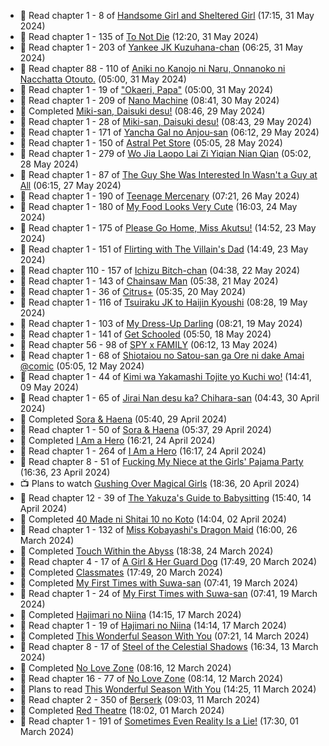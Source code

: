 <!-- ANILIST_ACTIVITY:start -->

-   📖 Read chapter 1 - 8 of [Handsome Girl and Sheltered Girl](https://anilist.co/manga/111168) (17:15, 31 May 2024)
-   📖 Read chapter 1 - 135 of [To Not Die](https://anilist.co/manga/136099) (12:20, 31 May 2024)
-   📖 Read chapter 1 - 203 of [Yankee JK Kuzuhana-chan](https://anilist.co/manga/116822) (06:25, 31 May 2024)
-   📖 Read chapter 88 - 110 of [Aniki no Kanojo ni Naru, Onnanoko ni Nacchatta Otouto.](https://anilist.co/manga/173831) (05:00, 31 May 2024)
-   📖 Read chapter 1 - 19 of ["Okaeri, Papa"](https://anilist.co/manga/154376) (05:00, 31 May 2024)
-   📖 Read chapter 1 - 209 of [Nano Machine](https://anilist.co/manga/120980) (08:41, 30 May 2024)
-   📖 Completed [Miki-san, Daisuki desu!](https://anilist.co/manga/118993) (08:46, 29 May 2024)
-   📖 Read chapter 1 - 28 of [Miki-san, Daisuki desu!](https://anilist.co/manga/118993) (08:43, 29 May 2024)
-   📖 Read chapter 1 - 171 of [Yancha Gal no Anjou-san](https://anilist.co/manga/101315) (06:12, 29 May 2024)
-   📖 Read chapter 1 - 150 of [Astral Pet Store](https://anilist.co/manga/160143) (05:05, 28 May 2024)
-   📖 Read chapter 1 - 279 of [Wo Jia Laopo Lai Zi Yiqian Nian Qian](https://anilist.co/manga/146267) (05:02, 28 May 2024)
-   📖 Read chapter 1 - 87 of [The Guy She Was Interested In Wasn't a Guy at All](https://anilist.co/manga/149544) (06:15, 27 May 2024)
-   📖 Read chapter 1 - 190 of [Teenage Mercenary](https://anilist.co/manga/126297) (07:21, 26 May 2024)
-   📖 Read chapter 1 - 180 of [My Food Looks Very Cute](https://anilist.co/manga/129345) (16:03, 24 May 2024)
-   📖 Read chapter 1 - 175 of [Please Go Home, Miss Akutsu!](https://anilist.co/manga/113501) (14:52, 23 May 2024)
-   📖 Read chapter 1 - 151 of [Flirting with The Villain's Dad](https://anilist.co/manga/117581) (14:49, 23 May 2024)
-   📖 Read chapter 110 - 157 of [Ichizu Bitch-chan](https://anilist.co/manga/119121) (04:38, 22 May 2024)
-   📖 Read chapter 1 - 143 of [Chainsaw Man](https://anilist.co/manga/105778) (05:38, 21 May 2024)
-   📖 Read chapter 1 - 36 of [Citrus+](https://anilist.co/manga/103884) (05:35, 20 May 2024)
-   📖 Read chapter 1 - 116 of [Tsuiraku JK to Haijin Kyoushi](https://anilist.co/manga/99737) (08:28, 19 May 2024)
-   📖 Read chapter 1 - 103 of [My Dress-Up Darling](https://anilist.co/manga/101583) (08:21, 19 May 2024)
-   📖 Read chapter 1 - 141 of [Get Schooled](https://anilist.co/manga/128521) (05:50, 18 May 2024)
-   📖 Read chapter 56 - 98 of [SPY x FAMILY](https://anilist.co/manga/108556) (06:12, 13 May 2024)
-   📖 Read chapter 1 - 68 of [Shiotaiou no Satou-san ga Ore ni dake Amai @comic](https://anilist.co/manga/123130) (05:05, 12 May 2024)
-   📖 Read chapter 1 - 44 of [Kimi wa Yakamashi Tojite yo Kuchi wo!](https://anilist.co/manga/149337) (14:41, 09 May 2024)
-   📖 Read chapter 1 - 65 of [Jirai Nan desu ka? Chihara-san](https://anilist.co/manga/137714) (04:43, 30 April 2024)
-   📖 Completed [Sora & Haena](https://anilist.co/manga/126769) (05:40, 29 April 2024)
-   📖 Read chapter 1 - 50 of [Sora & Haena](https://anilist.co/manga/126769) (05:37, 29 April 2024)
-   📖 Completed [I Am a Hero](https://anilist.co/manga/44440) (16:21, 24 April 2024)
-   📖 Read chapter 1 - 264 of [I Am a Hero](https://anilist.co/manga/44440) (16:17, 24 April 2024)
-   📖 Read chapter 8 - 51 of [Fucking My Niece at the Girls' Pajama Party](https://anilist.co/manga/128678) (16:36, 23 April 2024)
-   📺 Plans to watch [Gushing Over Magical Girls](https://anilist.co/anime/162780) (18:36, 20 April 2024)
-   📖 Read chapter 12 - 39 of [The Yakuza's Guide to Babysitting](https://anilist.co/manga/107896) (15:40, 14 April 2024)
-   📖 Completed [40 Made ni Shitai 10 no Koto](https://anilist.co/manga/161929) (14:04, 02 April 2024)
-   📖 Read chapter 1 - 132 of [Miss Kobayashi's Dragon Maid](https://anilist.co/manga/86303) (16:00, 26 March 2024)
-   📖 Completed [Touch Within the Abyss](https://anilist.co/manga/143079) (18:38, 24 March 2024)
-   📖 Read chapter 4 - 17 of [A Girl & Her Guard Dog](https://anilist.co/manga/106315) (17:49, 20 March 2024)
-   📖 Completed [Classmates](https://anilist.co/manga/39699) (17:49, 20 March 2024)
-   📖 Completed [My First Times with Suwa-san](https://anilist.co/manga/123238) (07:41, 19 March 2024)
-   📖 Read chapter 1 - 24 of [My First Times with Suwa-san](https://anilist.co/manga/123238) (07:41, 19 March 2024)
-   📖 Completed [Hajimari no Niina](https://anilist.co/manga/56021) (14:15, 17 March 2024)
-   📖 Read chapter 1 - 19 of [Hajimari no Niina](https://anilist.co/manga/56021) (14:14, 17 March 2024)
-   📖 Completed [This Wonderful Season With You](https://anilist.co/manga/109987) (07:21, 14 March 2024)
-   📖 Read chapter 8 - 17 of [Steel of the Celestial Shadows](https://anilist.co/manga/119004) (16:34, 13 March 2024)
-   📖 Completed [No Love Zone](https://anilist.co/manga/115610) (08:16, 12 March 2024)
-   📖 Read chapter 16 - 77 of [No Love Zone](https://anilist.co/manga/115610) (08:14, 12 March 2024)
-   📖 Plans to read [This Wonderful Season With You](https://anilist.co/manga/109987) (14:25, 11 March 2024)
-   📖 Read chapter 2 - 350 of [Berserk](https://anilist.co/manga/30002) (09:03, 11 March 2024)
-   📖 Completed [Red Theatre](https://anilist.co/manga/98065) (18:02, 01 March 2024)
-   📖 Read chapter 1 - 191 of [Sometimes Even Reality Is a Lie!](https://anilist.co/manga/113076) (17:30, 01 March 2024)

<!-- ANILIST_ACTIVITY:end -->
